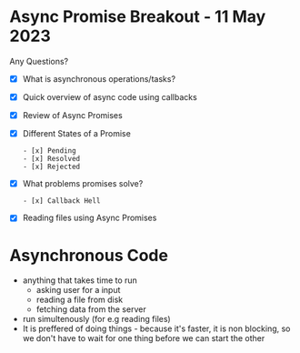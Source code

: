 # Async Promise Breakout - 11 May 2023

Any Questions?

- [x] What is asynchronous operations/tasks?
- [x] Quick overview of async code using callbacks
- [x] Review of Async Promises
- [x] Different States of a Promise

      - [x] Pending
      - [x] Resolved
      - [x] Rejected

- [x] What problems promises solve?

      - [x] Callback Hell

- [x] Reading files using Async Promises

# Asynchronous Code

- anything that takes time to run
  - asking user for a input
  - reading a file from disk
  - fetching data from the server
- run simultenously (for e.g reading files)
- It is preffered of doing things - because it's faster, it is non blocking, so we don't have to wait for one thing before we can start the other

